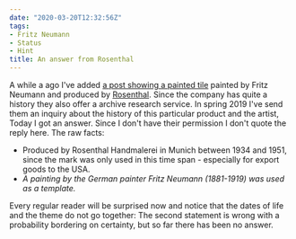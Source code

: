 ```yaml
---
date: "2020-03-20T12:32:56Z"
tags:
- Fritz Neumann
- Status
- Hint
title: An answer from Rosenthal
---
```


A while a ago I've added [a post showing a painted tile](/post/rosenthal-fritz-neumann) painted by Fritz Neumann and produced by [Rosenthal](https://www.rosenthal.de/en/info/company/the-rosenthal-company/company-history/). Since the company has quite a history they also offer a archive research service.
In spring 2019 I've send them an inquiry about the history of this particular product and the artist, Today I got an answer. Since I don't have their permission I don't quote the reply here. The raw facts:
* Produced by Rosenthal Handmalerei in Munich between 1934 and 1951, since the mark was only used in this time span - especially for export goods to the USA.
* *A painting by the German painter Fritz Neumann (1881-1919) was used as a template.*

Every regular reader will be surprised now and notice that the dates of life and the theme do not go together: The second statement is wrong with a probability bordering on certainty, but so far there has been no answer.
